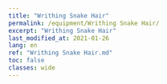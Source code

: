 ```yaml
---
title: "Writhing Snake Hair"
permalink: /equipment/Writhing Snake Hair/
excerpt: "Writhing Snake Hair"
last_modified_at: 2021-01-26
lang: en
ref: "Writhing Snake Hair.md"
toc: false
classes: wide
---
```


